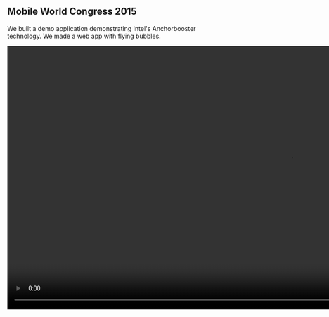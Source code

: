 ## Mobile World Congress 2015

We built a demo application demonstrating Intel's Anchorbooster technology. We made a web app with flying bubbles.

<video src="slides/mwc/mwc-demo.mp4" width="1280" height="600">
    Your browser does not support the <code>video</code> element.
</video>
